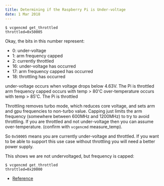 ```yaml
---
title: Determining if the Raspberry Pi is Under-voltage
date: 1 Mar 2018
---
```


```
$ vcgencmd get_throttled
throttled=0x50005
```

Okay, the bits in this number represent:

- 0: under-voltage
- 1: arm frequency capped
- 2: currently throttled
- 16: under-voltage has occurred
- 17: arm frequency capped has occurred
- 18: throttling has occurred

under-voltage occurs when voltage drops below 4.63V. The Pi is throttled
arm frequency capped occurs with temp > 80'C
over-temperature occurs with temp > 85'C. The Pi is throttled

Throttling removes turbo mode, which reduces core voltage, and sets arm and gpu
frequencies to non-turbo value. Capping just limits the arm frequency
(somewhere between 600MHz and 1200MHz) to try to avoid throttling. If you are
throttled and not under-voltage then you can assume over-temperature.
(confirm with `vcgencmd` measure_temp).

So `0x50005` means you are currently under-voltage and throttled.
If you want to be able to support this use case without throttling you will
need a better power supply.

This shows we are not undervoltaged, but frequency is capped:

```
$ vcgencmd get_throttled
throttled=0x20000
```



- [Reference](https://www.raspberrypi.org/forums/viewtopic.php?f=63&t=147781&start=50#p972790)
